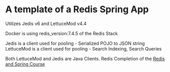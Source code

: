 # A template of a Redis Spring App 
Utilizes Jedis v6 and LettuceMod v4.4

Docker is using redis_version:7.4.5 of the Redis Stack

Jedis is a client used for pooling - Serialized POJO to JSON string
LettuceMod is a client used for pooling - Search Indexing, Search Queries

Both LettuceMod and Jedis are Java Clients. Redis 
Completion of the [Redis and Spring Course](https://redis.io/learn/develop/java/redis-and-spring-course)

